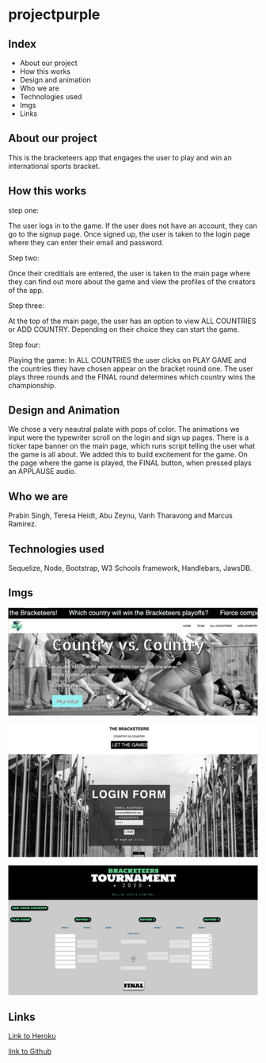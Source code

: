 # projectpurple

## Index
* About our project
* How this works
* Design and animation
* Who we are 
* Technologies used
* Imgs
* Links

## About our project
This is the bracketeers app that engages the user to play and win an international sports bracket.

## How this works
step one:

The user logs in to the game. If the user does not have an account, they can go to the signup page. Once signed up, the user is taken to the login page where they can enter their email and password. 

Step two: 

Once their creditials are entered, the user is taken to the main page where they can find out more about the game and view the profiles of the creators of the app. 

Step three:

At the top of the main page, the user has an option to view ALL COUNTRIES or ADD COUNTRY. Depending on their choice they can start the game. 

Step four:

Playing the game: In ALL COUNTRIES the user clicks on PLAY GAME and the countries they have chosen appear on the bracket round one. The user plays three rounds and the FINAL round determines which country wins the championship.

## Design and Animation
We chose a very neautral palate with pops of color. The animations we input were the typewriter scroll on the login and sign up pages. There is a ticker tape banner on the main page, which runs script telling the user what the game is all about. We added this to build excitement for the game. On the page where the game is played, the FINAL button, when pressed plays an APPLAUSE audio. 

## Who we are
Prabin Singh, Teresa Heidt, Abu Zeynu, Vanh Tharavong and Marcus Ramirez.

## Technologies used
Sequelize, Node, Bootstrap, W3 Schools framework, Handlebars, JawsDB.

## Imgs
![screenshot](public/imgs/homescreen.png)

![screenshot](public/imgs/login.png)

![screenshot](public/imgs/bracketspage.png)

## Links

[Link to Heroku](https://bracketeers.herokuapp.com/)

[link to Github](https://github.com/prabin544/Bracketeers.git)
